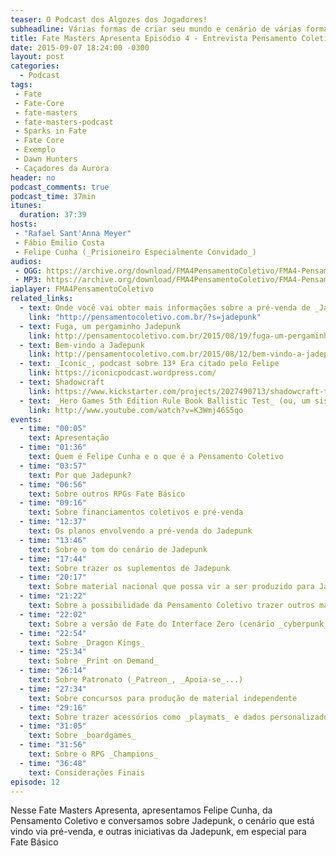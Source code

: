 ```yaml
---
teaser: O Podcast dos Algozes dos Jogadores!
subheadline: Várias formas de criar seu mundo e cenário de várias formas
title: Fate Masters Apresenta Episódio 4 - Entrevista Pensamento Coletivo
date: 2015-09-07 18:24:00 -0300
layout: post
categories:
  - Podcast
tags:
 - Fate
 - Fate-Core
 - fate-masters
 - fate-masters-podcast
 - Sparks in Fate
 - Fate Core
 - Exemplo
 - Dawn Hunters
 - Caçadores da Aurora
header: no
podcast_comments: true 
podcast_time: 37min
itunes:
  duration: 37:39
hosts:
 - "Rafael Sant'Anna Meyer"
 - Fábio Emilio Costa
 - Felipe Cunha (_Prisioneiro Especialmente Convidado_)
audios:
 - OGG: https://archive.org/download/FMA4PensamentoColetivo/FMA4-PensamentoColetivo.ogg
 - MP3: https://archive.org/download/FMA4PensamentoColetivo/FMA4-PensamentoColetivo.mp3
iaplayer: FMA4PensamentoColetivo
related_links:
  - text: Onde você vai obter mais informações sobre a pré-venda de _Jadepunk_
    link: "http://pensamentocoletivo.com.br/?s=jadepunk"
  - text: Fuga, um pergaminho Jadepunk
    link: http://pensamentocoletivo.com.br/2015/08/19/fuga-um-pergaminho-jadepunk/
  - text: Bem-vindo a Jadepunk
    link: http://pensamentocoletivo.com.br/2015/08/12/bem-vindo-a-jadepunk/
  - text: _Iconic_, podcast sobre 13ª Era citado pelo Felipe
    link: https://iconicpodcast.wordpress.com/
  - text: Shadowcraft
    link: https://www.kickstarter.com/projects/2027490713/shadowcraft-the-glamour-war
  - text: _Hero Games 5th Edition Rule Book Ballistic Test_ (ou, um sistema **LITERALMENTE** à prova de balas)
    link: http://www.youtube.com/watch?v=K3Wmj46S5qo
events: 
  - time: "00:05"
    text: Apresentação
  - time: "01:36"
    text: Quem é Felipe Cunha e o que é a Pensamento Coletivo
  - time: "03:57"
    text: Por que Jadepunk?
  - time: "06:56"
    text: Sobre outros RPGs Fate Básico
  - time: "09:16"
    text: Sobre financiamentos coletivos e pré-venda
  - time: "12:37"
    text: Os planos envolvendo a pré-venda do Jadepunk
  - time: "13:46"
    text: Sobre o tom do cenário de Jadepunk
  - time: "17:44"
    text: Sobre trazer os suplementos de Jadepunk
  - time: "20:17"
    text: Sobre material nacional que possa vir a ser produzido para Jadepunk
  - time: "21:22"
    text: Sobre a possibilidade da Pensamento Coletivo trazer outros materiais
  - time: "22:02"
    text: Sobre a versão de Fate do Interface Zero (cenário _cyberpunk_)
  - time: "22:54"
    text: Sobre _Dragon Kings_
  - time: "25:34"
    text: Sobre _Print on Demand_
  - time: "26:14"
    text: Sobre Patronato (_Patreon_, _Apoia-se_...)
  - time: "27:34"
    text: Sobre concursos para produção de material independente
  - time: "29:16" 
    text: Sobre trazer acessórios como _playmats_ e dados personalizados
  - time: "31:05" 
    text: Sobre _boardgames_   
  - time: "31:56" 
    text: Sobre o RPG _Champions_
  - time: "36:48" 
    text: Considerações Finais
episode: 12
---
```


Nesse Fate Masters Apresenta, apresentamos Felipe Cunha, da Pensamento Coletivo e conversamos sobre Jadepunk, o cenário que está vindo via pré-venda, e outras iniciativas da Jadepunk, em especial para Fate Básico
